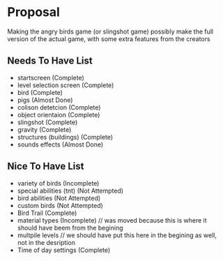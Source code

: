 # Proposal

Making the angry birds game (or slingshot game) possibly make the full version of the actual game, with some extra features from the creators


## Needs To Have List

- startscreen (Complete)
- level selection screen (Complete)
- bird (Complete)
- pigs (Almost Done)
- colison detetcion (Complete) 
- object orientaion (Complete)
- slingshot (Complete)
- gravity (Complete)
- structures (buildings) (Complete)
- sounds effects (Almost Done)
 
## Nice To Have List

- variety of birds (Incomplete)
- special abilities (tnt) (Not Attempted)
- bird abilities (Not Attempted)
- custom birds (Not Attempted)
- Bird Trail (Complete)
- material types (Incomplete) // was moved because this is where it should have beem from the begining 
- multpile levels  // we should have put this here in the begining as well, not in the desription
- Time of day settings (Complete)